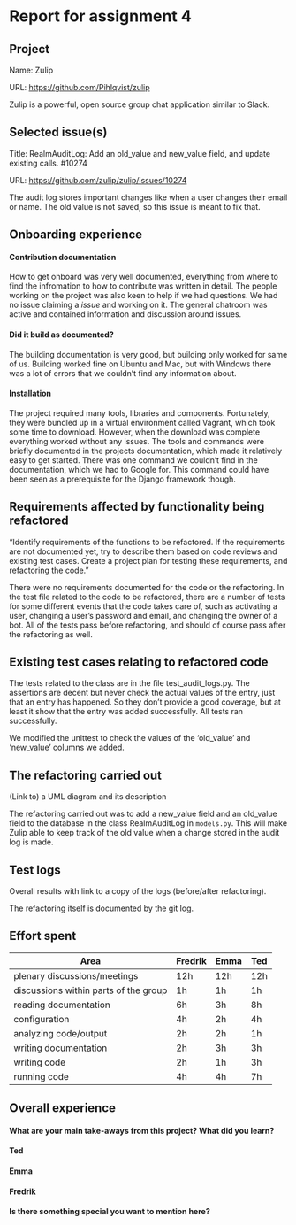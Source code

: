 # Report for assignment 4

## Project

Name: Zulip

URL: https://github.com/Pihlqvist/zulip

Zulip is a powerful, open source group chat application similar to Slack.

## Selected issue(s)

Title: RealmAuditLog: Add an old_value and new_value field, and update existing calls. #10274

URL: https://github.com/zulip/zulip/issues/10274

The audit log stores important changes like when a user changes their email or name. The old value is not saved, so this issue is meant to fix that.

## Onboarding experience

#### Contribution documentation

How to get onboard was very well documented, everything from where to find the infromation to how to contribute was written in detail. The people working on the project was also keen to help if we had questions. We had no issue claiming a _issue_ and working on it. The general chatroom was active and contained information and discussion around issues. 

#### Did it build as documented?
    
The building documentation is very good, but building only worked for same of us. Building worked fine on Ubuntu and Mac, but with Windows there was a lot of errors that we couldn’t find any information about.

#### Installation

The project required many tools, libraries and components. Fortunately, they were bundled up in a virtual environment called Vagrant, which took some time to download. However, when the download was complete everything worked without any issues. The tools and commands were briefly documented in the projects documentation, which made it relatively easy to get started. There was one command we couldn’t find in the documentation, which we had to Google for. This command could have been seen as a prerequisite for the Django framework though.

## Requirements affected by functionality being refactored

“Identify requirements of the functions to be refactored. If the requirements are not documented yet, try to describe them based on code reviews and existing test cases. Create a project plan for testing these requirements, and refactoring the code.”

There were no requirements documented for the code or the refactoring. In the test file related to the code to be refactored, there are a number of tests for some different events that the code takes care of, such as activating a user, changing a user’s password and email, and changing the owner of a bot. All of the tests pass before refactoring, and should of course pass after the refactoring as well. 

## Existing test cases relating to refactored code

The tests related to the class are in the file test_audit_logs.py. The assertions are decent but never check the actual values of the entry, just that an entry has happened. So they don’t provide a good coverage, but at least it show that the entry was added successfully. All tests ran successfully.

We modified the unittest to check the values of the ‘old_value’ and ‘new_value’ columns we added.

## The refactoring carried out

(Link to) a UML diagram and its description

The refactoring carried out was to add a new_value field and an old_value field to the database in the class RealmAuditLog in `models.py`. This will make Zulip able to keep track of the old value when a change stored in the audit log is made.

## Test logs

Overall results with link to a copy of the logs (before/after refactoring).

The refactoring itself is documented by the git log.

## Effort spent

| Area | Fredrik | Emma | Ted |
|--|--|--|--|
| plenary discussions/meetings | 12h | 12h | 12h |
| discussions within parts of the group| 1h | 1h | 1h |
| reading documentation | 6h | 3h | 8h |
| configuration | 4h | 2h | 4h |
| analyzing code/output | 2h | 2h | 1h |
| writing documentation | 2h | 3h | 3h |
| writing code | 2h | 1h | 3h |
| running code | 4h | 4h | 7h |

## Overall experience

#### What are your main take-aways from this project? What did you learn?

#### Ted

#### Emma

#### Fredrik


#### Is there something special you want to mention here?

